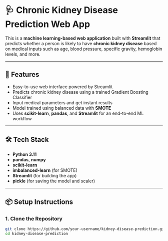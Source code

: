 # 🩺 Chronic Kidney Disease Prediction Web App

This is a **machine learning-based web application** built with **Streamlit** that predicts whether a person is likely to have **chronic kidney disease** based on medical inputs such as age, blood pressure, specific gravity, hemoglobin levels, and more.

---

## 🚀 Features

- Easy-to-use web interface powered by Streamlit
- Predicts chronic kidney disease using a trained Gradient Boosting Classifier
- Input medical parameters and get instant results
- Model trained using balanced data with **SMOTE**
- Uses **scikit-learn**, **pandas**, and **Streamlit** for an end-to-end ML workflow

---

## 🛠️ Tech Stack

- **Python 3.11**
- **pandas**, **numpy**
- **scikit-learn**
- **imbalanced-learn** (for SMOTE)
- **Streamlit** (for building the app)
- **pickle** (for saving the model and scaler)

---

## 📦 Setup Instructions

### 1. Clone the Repository

```bash
git clone https://github.com/your-username/kidney-disease-prediction.git
cd kidney-disease-prediction

